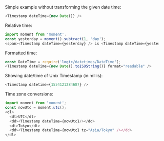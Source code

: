 Simple example without transforming the given date time:
```js
<Timestamp dateTime={new Date()} />
```

Relative time:
```js
import moment from 'moment';
const yesterday = moment().subtract(1, 'day');
<span><Timestamp dateTime={yesterday} /> is <Timestamp dateTime={yesterday} relative />.</span>
```

Formatted time:
```js
const DateTime = require('logic/datetimes/DateTime');
<Timestamp dateTime={new Date().toISOString()} format="readable" />
```

Showing date/time of Unix Timestamp (in millis):
```js
<Timestamp datetime={1554121284687} />
```

Time zone conversions:
```js
import moment from 'moment';
const nowUtc = moment.utc();
<dl>
  <dt>UTC</dt>
  <dd><Timestamp dateTime={nowUtc}/></dd>
  <dt>Tokyo</dt>
  <dd><Timestamp dateTime={nowUtc} tz="Asia/Tokyo" /></dd>
</dl>
```
